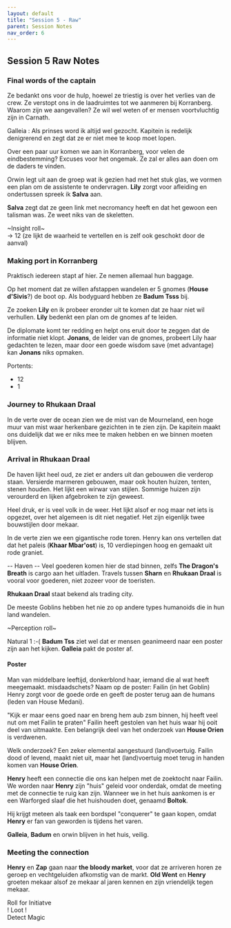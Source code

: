 ```yaml
---
layout: default
title: "Session 5 - Raw"
parent: Session Notes
nav_order: 6
---
```


## Session 5 Raw Notes

### Final words of the captain

Ze bedankt ons voor de hulp, hoewel ze triestig is over het verlies van de crew.
Ze verstopt ons in de laadruimtes tot we aanmeren bij Korranberg.
Waarom zijn we aangevallen?
Ze wil wel weten of er mensen voortvluchtig zijn in Carnath.

Galleia : Als prinses word ik altijd wel gezocht.
Kapitein is redelijk denigrerend en zegt dat ze er niet mee te koop moet lopen.

Over een paar uur komen we aan in Korranberg, voor velen de eindbestemming?
Excuses voor het ongemak.
Ze zal er alles aan doen om de daders te vinden.

Orwin legt uit aan de groep wat ik gezien had met het stuk glas, we vormen een plan om de assistente te ondervragen.
**Lily** zorgt voor afleiding en ondertussen spreek ik **Salva** aan.

**Salva** zegt dat ze geen link met necromancy heeft en dat het gewoon een talisman was.
Ze weet niks van de skeletten.

<div class="text-orange-000">
  ~Insight roll~
</div>
-> 12 (ze lijkt de waarheid te vertellen en is zelf ook geschokt door de aanval)

### Making port in Korranberg

Praktisch iedereen stapt af hier.
Ze nemen allemaal hun baggage.

Op het moment dat ze willen afstappen wandelen er 5 gnomes (**House d'Sivis**?) de boot op.
Als bodyguard hebben ze **Badum Tsss** bij.

Ze zoeken **Lily** en ik probeer eronder uit te komen dat ze haar niet wil verhullen.
**Lily** bedenkt een plan om de gnomes af te leiden.

De diplomate komt ter redding en helpt ons eruit door te zeggen dat de informatie niet klopt.
**Jonans**, de leider van de gnomes, probeert Lily haar gedachten te lezen, maar door een goede wisdom save (met advantage) kan **Jonans** niks opmaken.

Portents:
- 12
- 1

### Journey to Rhukaan Draal

In de verte over de ocean zien we de mist van de Mourneland, een hoge muur van mist waar herkenbare gezichten in te zien zijn.
De kapitein maakt ons duidelijk dat we er niks mee te maken hebben en we binnen moeten blijven.

### Arrival in Rhukaan Draal

De haven lijkt heel oud, ze ziet er anders uit dan gebouwen die verderop staan.
Versierde marmeren gebouwen, maar ook houten huizen, tenten, stenen houden.
Het lijkt een wirwar van stijlen.
Sommige huizen zijn verourderd en lijken afgebroken te zijn geweest.

Heel druk, er is veel volk in de weer.
Het lijkt alsof er nog maar net iets is opgezet, over het algemeen is dit niet negatief.
Het zijn eigenlijk twee bouwstijlen door mekaar.

In de verte zien we een gigantische rode toren.
Henry kan ons vertellen dat dat het paleis (**Khaar Mbar'ost**) is, 10 verdiepingen hoog en gemaakt uit rode graniet.

-- Haven --
Veel goederen komen hier de stad binnen, zelfs **The Dragon's Breath** is cargo aan het uitladen.
Travels tussen **Sharn** en **Rhukaan Draal** is vooral voor goederen, niet zozeer voor de toeristen.

**Rhukaan Draal** staat bekend als trading city.

De meeste Goblins hebben het nie zo op andere types humanoids die in hun land wandelen.

<div class="text-orange-000">
  ~Perception roll~
</div>

Natural 1 :-(
**Badum Tss** ziet wel dat er mensen geanimeerd naar een poster zijn aan het kijken.
**Galleia** pakt de poster af.

#### Poster
Man van middelbare leeftijd, donkerblond haar, iemand die al wat heeft meegemaakt.
misdaadschets?
Naam op de poster: Failin (in het Goblin)
Henry zorgt voor de goede orde en geeft de poster terug aan de humans (leden van House Medani).

"Kijk er maar eens goed naar en breng hem aub zsm binnen, hij heeft veel nut om met Failin te praten"
Failin heeft gestolen van het huis waar hij ooit deel van uitmaakte.
Een belangrijk deel van het onderzoek van **House Orien** is verdwenen.

Welk onderzoek?
Een zeker elemental aangestuurd (land)voertuig.
Failin dood of levend, maakt niet uit, maar het (land)voertuig moet terug in handen komen van **House Orien**.

**Henry** heeft een connectie die ons kan helpen met de zoektocht naar Failin.
We worden naar **Henry** zijn "huis" geleid voor onderdak, omdat de meeting met de connectie te ruig kan zijn.
Wanneer we in het huis aankomen is er een Warforged slaaf die het huishouden doet, genaamd **Boltok**.

Hij krijgt meteen als taak een bordspel "conquerer" te gaan kopen, omdat **Henry** er fan van geworden is tijdens het varen.

**Galleia**, **Badum** en orwin blijven in het huis, veilig.

### Meeting the connection

**Henry** en **Zap** gaan naar **the bloody market**, voor dat ze arriveren horen ze geroep en vechtgeluiden afkomstig van de markt.
**Old Went** en **Henry** groeten mekaar alsof ze mekaar al jaren kennen en zijn vriendelijk tegen mekaar.


<div class="text-red-000">
 Roll for Initiatve
</div>

<div class="text-green-000">
 ! Loot !
</div>  

<div class="text-blue-000">
  Detect Magic
</div>
